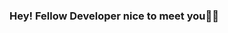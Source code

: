 ### Hey! Fellow Developer nice to meet you🌺🌼

<!--
**Aaishpra/Aaishpra** is a ✨ _special_ ✨ repository because its `README.md` (this file) appears on your GitHub profile.

<iframe src="https://giphy.com/embed/YrZECW1GgBkqat6F0B" width="480" height="433" frameBorder="0" class="giphy-embed" allowFullScreen></iframe><p><a href="https://giphy.com/gifs/molangofficialpage-happy-hello-molang-YrZECW1GgBkqat6F0B">via GIPHY</a></p>
